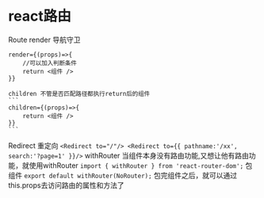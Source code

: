 # react路由
  Route
    render 导航守卫

    render={(props)=>{
        //可以加入判断条件
        return <组件 />
    }}

    children 不管是否匹配路径都执行return后的组件
    ```
    children={(props)=>{
        return <组件 />
    }}
    ```
  Redirect  重定向
    ```
    <Redirect to="/"/>
    <Redirect to={{
        pathname:'/xx',
        search:'?page=1'
    }}/>
    ```
  withRouter 当组件本身没有路由功能,又想让他有路由功能，就使用withRouter
    ```
    import {
        withRouter
    } from 'react-router-dom';
    ```
  包组件
    ```
    export default withRouter(NoRouter);
    ```
  包完组件之后，就可以通过this.props去访问路由的属性和方法了